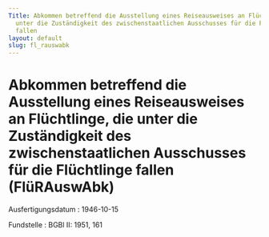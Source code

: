 ```yaml
---
Title: Abkommen betreffend die Ausstellung eines Reiseausweises an Flüchtlinge, die
  unter die Zuständigkeit des zwischenstaatlichen Ausschusses für die Flüchtlinge
  fallen
layout: default
slug: fl_rauswabk
---
```


# Abkommen betreffend die Ausstellung eines Reiseausweises an Flüchtlinge, die unter die Zuständigkeit des zwischenstaatlichen Ausschusses für die Flüchtlinge fallen (FlüRAuswAbk)

Ausfertigungsdatum
:   1946-10-15

Fundstelle
:   BGBl II: 1951, 161

